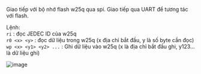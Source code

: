 Giao tiếp với bộ nhớ flash w25q qua spi. Giao tiếp qua UART để tương tác với flash.

Lệnh:<br>
    `ri`                   : đọc JEDEC ID của w25q<br>
    `r0 <x> <y>`           : đọc dữ liệu trong w25q (x địa chỉ bắt đầu, y là số byte cần đọc)<br>
    `wp <x> <y1> <y2> ...` : Ghi dữ liệu vào w25q (x là địa chỉ bắt đầu ghi, y123... là dữ liệu ghi)<br>

![image](https://github.com/user-attachments/assets/d0075a19-9d3c-4a07-9bd8-273d61c5d28a)
